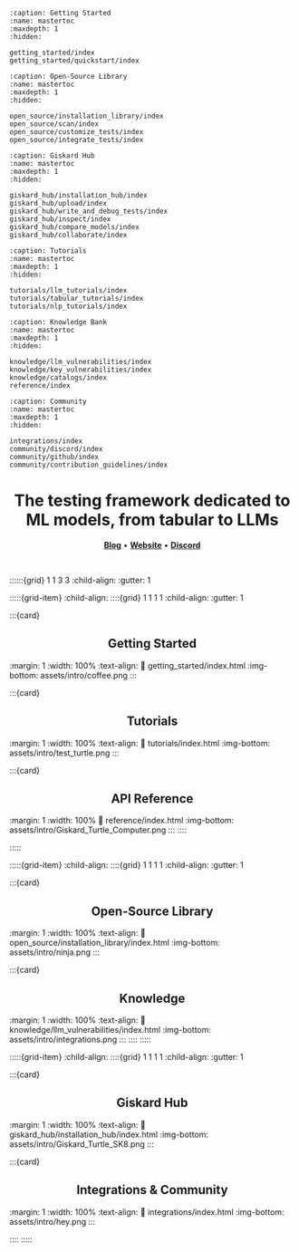 ```{toctree}
:caption: Getting Started
:name: mastertoc
:maxdepth: 1
:hidden:

getting_started/index
getting_started/quickstart/index
```

```{toctree}
:caption: Open-Source Library
:name: mastertoc
:maxdepth: 1
:hidden:

open_source/installation_library/index
open_source/scan/index
open_source/customize_tests/index
open_source/integrate_tests/index
```

```{toctree}
:caption: Giskard Hub
:name: mastertoc
:maxdepth: 1
:hidden:

giskard_hub/installation_hub/index
giskard_hub/upload/index
giskard_hub/write_and_debug_tests/index
giskard_hub/inspect/index
giskard_hub/compare_models/index
giskard_hub/collaborate/index
```

```{toctree}
:caption: Tutorials
:name: mastertoc
:maxdepth: 1
:hidden:

tutorials/llm_tutorials/index
tutorials/tabular_tutorials/index
tutorials/nlp_tutorials/index
```

```{toctree}
:caption: Knowledge Bank
:name: mastertoc
:maxdepth: 1
:hidden:

knowledge/llm_vulnerabilities/index
knowledge/key_vulnerabilities/index
knowledge/catalogs/index
reference/index
```

```{toctree}
:caption: Community
:name: mastertoc
:maxdepth: 1
:hidden:

integrations/index
community/discord/index
community/github/index
community/contribution_guidelines/index
```

<h1 align="center" weight='300' style="color: var(--sd-color-card-text);" >The testing framework dedicated to  ML models, from tabular to LLMs</h1>
<p align="center"> 
   <a href="https://www.giskard.ai/knowledge-categories/blog/?utm_source=github&utm_medium=github&utm_campaign=github_readme&utm_id=readmeblog"><b>Blog</b></a> &bull;  
  <a href="https://www.giskard.ai/?utm_source=github&utm_medium=github&utm_campaign=github_readme&utm_id=readmeblog"><b>Website</b></a> &bull;
  <a href="https://gisk.ar/discord"><b>Discord</b></a>
 </p>
<br />


::::::{grid} 1 1 3 3
:child-align:
:gutter: 1

:::::{grid-item}
:child-align:
::::{grid} 1 1 1 1
:child-align:
:gutter: 1

:::{card} <h2><center> Getting Started </center></h2>
:margin: 1
:width: 100%
:text-align:
:link: getting_started/index.html
:img-bottom: assets/intro/coffee.png
:::

:::{card} <h2><center> Tutorials </center></h2>
:margin: 1
:width: 100%
:text-align:
:link: tutorials/index.html
:img-bottom: assets/intro/test_turtle.png
:::

:::{card} <h2><center> API Reference </center></h2>
:margin: 1
:width: 100%
:link: reference/index.html
:img-bottom: assets/intro/Giskard_Turtle_Computer.png
:::
::::

:::::

:::::{grid-item}
:child-align:
::::{grid} 1 1 1 1
:child-align:
:gutter: 1

:::{card} <h2><center> Open-Source Library </center></h2>
:margin: 1
:width: 100%
:text-align:
:link: open_source/installation_library/index.html
:img-bottom: assets/intro/ninja.png
:::

:::{card} <h2><center> Knowledge </center></h2>
:margin: 1
:width: 100%
:text-align:
:link: knowledge/llm_vulnerabilities/index.html
:img-bottom: assets/intro/integrations.png
:::
::::
:::::

:::::{grid-item}
:child-align:
::::{grid} 1 1 1 1
:child-align:
:gutter: 1

:::{card} <h2><center> Giskard Hub </center></h2>
:margin: 1
:width: 100%
:text-align:
:link: giskard_hub/installation_hub/index.html
:img-bottom: assets/intro/Giskard_Turtle_SK8.png
:::

:::{card} <h2><center> Integrations & Community </center></h2>
:margin: 1
:width: 100%
:text-align:
:link: integrations/index.html
:img-bottom: assets/intro/hey.png
:::

::::
:::::

